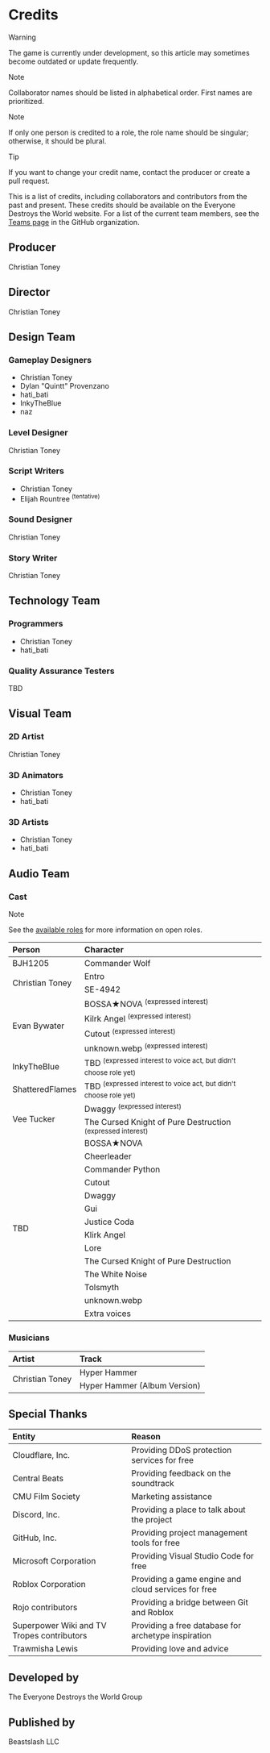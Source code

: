 # Credits
> [!WARNING]
> The game is currently under development, so this article may sometimes become outdated or update frequently.

> [!NOTE]
> Collaborator names should be listed in alphabetical order. First names are prioritized.

> [!NOTE]
> If only one person is credited to a role, the role name should be singular; otherwise, it should be plural.

> [!TIP]
> If you want to change your credit name, contact the producer or create a pull request.

This is a list of credits, including collaborators and contributors from the past and present. These credits should be available on the Everyone Destroys the World website. For a list of the current team members, see the [Teams page](https://github.com/orgs/EveryoneDestroysTheWorld/teams) in the GitHub organization.

## Producer
Christian Toney

## Director
Christian Toney

## Design Team
### Gameplay Designers
* Christian Toney
* Dylan "Quintt" Provenzano
* hati_bati
* InkyTheBlue
* naz

### Level Designer
Christian Toney

### Script Writers
* Christian Toney
* Elijah Rountree <sup>(tentative)</sup>

### Sound Designer
Christian Toney

### Story Writer
Christian Toney

## Technology Team
### Programmers
* Christian Toney
* hati_bati

### Quality Assurance Testers
TBD

## Visual Team
### 2D Artist
Christian Toney

### 3D Animators
* Christian Toney
* hati_bati

### 3D Artists
* Christian Toney
* hati_bati

## Audio Team
### Cast
> [!NOTE]
> See the [available roles](https://github.com/EveryoneDestroysTheWorld/jobs/issues) for more information on open roles.

<table>
  <thead>
    <tr>
      <th align="left">Person</th>
      <th align="left">Character</th>
    </tr>
  </thead>
  <tbody>
    <tr>
      <td>BJH1205</td>
      <td>Commander Wolf</td>
    </tr>
    <tr>
      <td rowspan="2">Christian Toney</td>
      <td>Entro</td>
    </tr>
    <tr>
      <td>
        SE-4942
      </td>
    </tr>
    <tr>
      <td rowspan="4">Evan Bywater</td>
      <td>
        BOSSA★NOVA <sup>(expressed interest)</sup>
      </td>
    </tr>
    <tr>
      <td>
        Kilrk Angel <sup>(expressed interest)</sup>
      </td>
    </tr>
    <tr>
      <td>
        Cutout <sup>(expressed interest)</sup>
      </td>
    </tr>
    <tr>
      <td>
        unknown.webp <sup>(expressed interest)</sup>
      </td>
    </tr>
    <tr>
      <td>InkyTheBlue</td>
      <td>TBD <sup>(expressed interest to voice act, but didn't choose role yet)</sup></td>
    </tr>
    <tr>
      <td>ShatteredFlames</td>
      <td>TBD <sup>(expressed interest to voice act, but didn't choose role yet)</sup></td>
    </tr>
    <tr>
      <td rowspan="2">Vee Tucker</td>
      <td>Dwaggy <sup>(expressed interest)</sup></td>
    </tr>
    <tr>
      <td>The Cursed Knight of Pure Destruction <sup>(expressed interest)</sup></td>
    </tr>
    <tr>
      <td rowspan="14">TBD</td>
      <td>BOSSA★NOVA</td>
    </tr>
    <tr>
      <td>
        Cheerleader
      </td>
    </tr>
    <tr>
      <td>
        Commander Python
      </td>
    </tr>
    <tr>
      <td>
        Cutout
      </td>
    </tr>
    <tr>
      <td>
        Dwaggy
      </td>
    </tr>
    <tr>
      <td>
        Gui
      </td>
    </tr>
    <tr>
      <td>
        Justice Coda
      </td>
    </tr>
    <tr>
      <td>
        Klirk Angel
      </td>
    </tr>
    <tr>
      <td>
        Lore
      </td>
    </tr>
    <tr>
      <td>
        The Cursed Knight of Pure Destruction
      </td>
    </tr>
    <tr>
      <td>
        The White Noise
      </td>
    </tr>
    <tr>
      <td>
        Tolsmyth
      </td>
    </tr>
    <tr>
      <td>
        unknown.webp
      </td>
    </tr>
    <tr>
      <td>
        Extra voices
      </td>
    </tr>
  </tbody>
</table>

### Musicians
<table>
  <thead>
    <tr>
      <th align="left">Artist</th>
      <th align="left">Track</th>
    </tr>
  </thead>
  <tbody>
    <tr>
      <td rowspan="2">Christian Toney</td>
      <td>Hyper Hammer</td>
    </tr>
    <tr>
      <td>Hyper Hammer (Album Version)</td>
    </tr>
  </tbody>
</table>

## Special Thanks
<table>
  <thead>
    <tr>
      <th align="left">Entity</th>
      <th align="left">Reason</th>
    </tr>
  </thead>
  <tbody>
    <tr>
      <td>Cloudflare, Inc.</td>
      <td>Providing DDoS protection services for free</td>
    </tr>
    <tr>
      <td>Central Beats</td>
      <td>Providing feedback on the soundtrack</td>
    </tr>
    <tr>
      <td>CMU Film Society</td>
      <td>Marketing assistance</td>
    </tr>
    <tr>
      <td>Discord, Inc.</td>
      <td>Providing a place to talk about the project</td>
    </tr>
    <tr>
      <td>GitHub, Inc.</td>
      <td>Providing project management tools for free</td>
    </tr>
    <tr>
      <td>Microsoft Corporation</td>
      <td>Providing Visual Studio Code for free</td>
    </tr>
    <tr>
      <td>Roblox Corporation</td>
      <td>Providing a game engine and cloud services for free</td>
    </tr>
    <tr>
      <td>Rojo contributors</td>
      <td>Providing a bridge between Git and Roblox</td>
    </tr>
    <tr>
      <td>Superpower Wiki and TV Tropes contributors</td>
      <td>Providing a free database for archetype inspiration</td>
    </tr>
    <tr>
      <td>Trawmisha Lewis</td>
      <td>Providing love and advice</td>
    </tr>
  </tbody>
</table>

## Developed by
The Everyone Destroys the World Group

## Published by
Beastslash LLC
